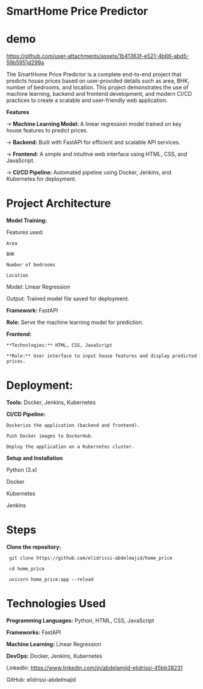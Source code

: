 # SmartHome Price Predictor


# demo 

https://github.com/user-attachments/assets/1b41363f-e521-4b66-abd5-59b5951d299a


The SmartHome Price Predictor is a complete end-to-end project that predicts house prices based on user-provided details such as area, BHK, number of bedrooms, and location. This project demonstrates the use of machine learning, backend and frontend development, and modern CI/CD practices to create a scalable and user-friendly web application.

**Features**

 -> **Machine Learning Model:** A linear regression model trained on key house features to predict prices.
 
->  **Backend:** Built with FastAPI for efficient and scalable API services.

-> **Frontend:**  A simple and intuitive web interface using HTML, CSS, and JavaScript.

-> **CI/CD Pipeline:** Automated pipeline using Docker, Jenkins, and Kubernetes for deployment.

# Project Architecture

**Model Training:**

  Features used:
  
    Area
      
    BHK
      
    Number of bedrooms
      
    Location
      
  Model: Linear Regression
  
  Output: Trained model file saved for deployment.
  
**Framework:** FastAPI

**Role:** Serve the machine learning model for prediction.

**Frontend:**

    **Technologies:** HTML, CSS, JavaScript
    
    **Role:** User interface to input house features and display predicted prices.
    

# Deployment:

**Tools:** Docker, Jenkins, Kubernetes

**CI/CD Pipeline:**

    Dockerize the application (backend and frontend).
    
    Push Docker images to DockerHub.
    
    Deploy the application on a Kubernetes cluster.

**Setup and Installation**

Python (3.x)

Docker

Kubernetes

Jenkins


# Steps

**Clone the repository:**

     git clone https://github.com/elidrissi-abdelmajid/home_price  
     
     cd home_price  
    
     uvicorn home_price:app --reload

# Technologies Used

**Programming Languages:** Python, HTML, CSS, JavaScript

**Frameworks:** FastAPI

**Machine Learning:** Linear Regression

**DevOps:** Docker, Jenkins, Kubernetes


LinkedIn: https://www.linkedin.com/in/abdelamjid-elidrissi-45bb38231


GitHub: elidrissi-abdelmajid
